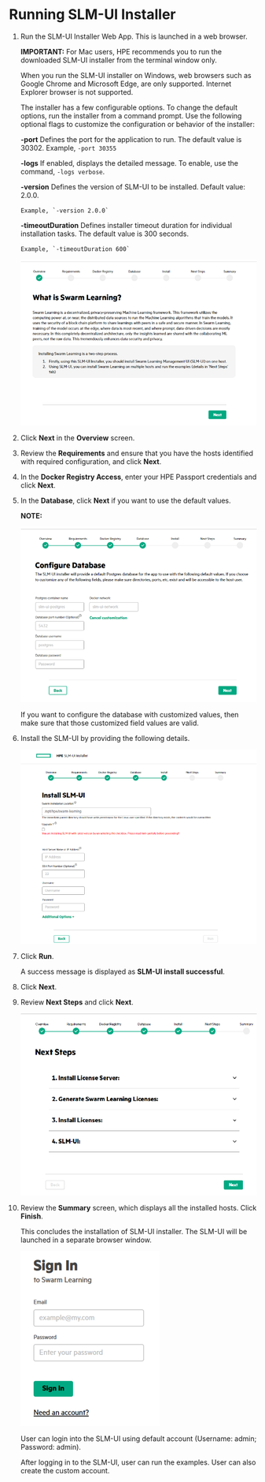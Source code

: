 # <a name="GUID-0256BC04-3EDD-4044-91C9-74372B0B8E1F/"> Running SLM-UI Installer

1.  Run the SLM-UI Installer Web App. This is launched in a web browser.

    **IMPORTANT:** For Mac users, HPE recommends you to run the downloaded SLM-UI installer from the terminal window only.

    When you run the SLM-UI installer on Windows, web browsers such as Google Chrome and Microsoft Edge, are only supported. Internet Explorer browser is not supported.

    The installer has a few configurable options. To change the default options, run the installer from a command prompt. Use the following optional flags to customize the configuration or behavior of the installer:

    **-port**
          Defines the port for the application to run. The default value is 30302.
        Example, `-port 30355`

    **-logs**
          If enabled, displays the detailed message. To enable, use the command, `-logs verbose`.

    **-version**
          Defines the version of SLM-UI to be installed. Default value: 2.0.0.

        Example, `-version 2.0.0`

    **-timeoutDuration**
         Defines installer timeout duration for individual installation tasks. The default value is 300 seconds.

        Example, `-timeoutDuration 600`

    ![SLM-UI](GUID-83B03273-37BC-493F-81E6-062916B3B193-high.png)

2.  Click **Next** in the **Overview** screen.

3.  Review the **Requirements** and ensure that you have the hosts identified with required configuration, and click **Next**.

4.  In the **Docker Registry Access**, enter your HPE Passport credentials and click **Next**.

5.  In the **Database**, click **Next** if you want to use the default values.

    **NOTE:**

    ![Configure Database](GUID-A4B28EFC-7BF9-462D-A1CC-62364F6D82B6-high.png)

    If you want to configure the database with customized values, then make sure that those customized field values are valid.

6.  Install the SLM-UI by providing the following details.

    ![](GUID-FB764D67-EF2C-471F-B720-6CB7B1248859-high.png)

7.  Click **Run**.

    A success message is displayed as **SLM-UI install successful**.

8.  Click **Next**.

9.  Review **Next Steps** and click **Next**.

    ![Next Steps](GUID-D5DC4FA2-5F59-4FA4-A2F2-7E2EA8FC2212-high.png)

10. Review the **Summary** screen, which displays all the installed hosts. Click **Finish**.

    This concludes the installation of SLM-UI installer. The SLM-UI will be launched in a separate browser window.

    ![](GUID-E00B84BB-E871-4A2E-A5E4-0D08B070DA57-high.png)

    User can login into the SLM-UI using default account \(Username: admin; Password: admin\).

    After logging in to the SLM-UI, user can run the examples. User can also create the custom account.



